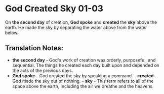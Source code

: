 God Created Sky 01-03
=======================


On **the second day** of creation, **God spoke** and **created** the
**sky** above the earth. He made the sky by separating the water above
from the water below.

Translation Notes:
------------------

-   **the second day** - God's work of creation was orderly, purposeful,
    and sequential. The things he created each day built upon and depended
    on the acts of the previous days.
-   **God spoke** - God created the sky by speaking a command.  -
**created** - God made the sky out of nothing.  -   **sky** - This term
refers to all of the space above the earth,
    including the air we breathe and the heavens.

